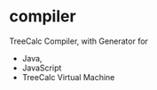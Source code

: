 compiler
========

TreeCalc Compiler, with Generator for 
- Java,
- JavaScript
- TreeCalc Virtual Machine
